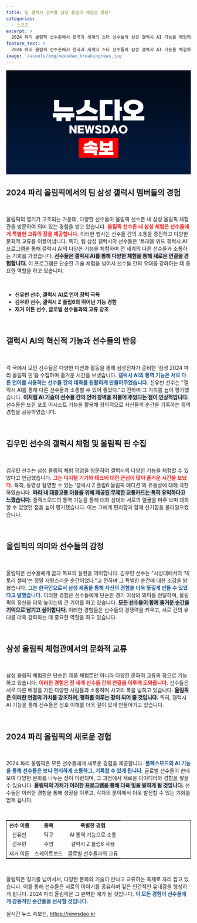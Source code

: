 ```yaml
---
title: 팀 갤럭시 선수들 삼성 올림픽 체험관 방문!
categories:
  - 스포츠
excerpt: >
  2024 파리 올림픽 선수촌에서 한국과 세계의 스타 선수들이 삼성 갤럭시 AI 기능을 체험하며 특별한 추억을 쌓았다. 언어 장벽을 뛰어넘는 소통과 함께 제공된 갤럭시 Z 플립6 올림픽 에디션은 선수들에게 흥미로운 경험을 선사했다.
feature_text: >
  2024 파리 올림픽 선수촌에서 한국과 세계의 스타 선수들이 삼성 갤럭시 AI 기능을 체험하며 특별한 추억을 쌓았다. 언어 장벽을 뛰어넘는 소통과 함께 제공된 갤럭시 Z 플립6 올림픽 에디션은 선수들에게 흥미로운 경험을 선사했다.
image: '/assets/img/newsdao_breakingnews.jpg'
---
```


<p><img src="/assets/img/newsdao_breakingnews.jpg" alt="koreaapp 속보" /></p>

<h2 data-ke-size="size26">2024 파리 올림픽에서의 팀 삼성 갤럭시 멤버들의 경험</h2>

<p data-ke-size="size16">&nbsp;</p> 

<p>올림픽의 열기가 고조되는 가운데, 다양한 선수들이 올림픽 선수촌 내 삼성 올림픽 체험관을 방문하여 의미 있는 경험을 쌓고 있습니다. <b><span style="color: #ee2323;">올림픽 선수촌 내 삼성 체험은 선수들에게 특별한 교류의 장을 제공합니다.</span></b> 이러한 행사는 선수들 간의 소통을 증진하고 다양한 문화적 교류를 이끌어냅니다. 특히, 팀 삼성 갤럭시의 선수들은 '트래블 위드 갤럭시 AI' 프로그램을 통해 갤럭시 AI의 다양한 기능을 체험하며 전 세계의 다른 선수들과 소통하는 기회를 가졌습니다. <b><span style="background-color: #21538527;">선수들은 갤럭시 AI를 통해 다양한 체험을 통해 새로운 연결을 경험합니다.</span></b> 이 프로그램은 단순한 기술 체험을 넘어서 선수들 간의 유대를 강화하는 데 중요한 역할을 하고 있습니다.</p>

<p data-ke-size="size16">&nbsp;</p>

<ul>
<li><b>신유빈 선수, 갤럭시 AI로 언어 장벽 극복</b></li>
<li><b>김우민 선수, 갤럭시 Z 플립6의 뛰어난 기능 경험</b></li>
<li><b>재거 이튼 선수, 글로벌 선수들과의 교류 강조</b></li>
</ul>

<p data-ke-size="size16">&nbsp;</p> 

<h2 data-ke-size="size26">갤럭시 AI의 혁신적 기능과 선수들의 반응</h2>

<p data-ke-size="size16">&nbsp;</p>

<p>각 국에서 모인 선수들은 다양한 미션과 활동을 통해 삼성전자가 준비한 ‘삼성 2024 파리 올림픽 핀’을 수집하며 즐거운 시간을 보냈습니다. <b><span style="color: #1a5490;">갤럭시 AI의 통역 기능은 서로 다른 언어를 사용하는 선수들 간의 대화를 원활하게 만들어주었습니다.</span></b> 신유빈 선수는 "갤럭시 AI를 통해 다른 선수들과 소통할 수 있어 좋았다."고 전하며 그 가치를 높이 평가했습니다. <b><span style="background-color: #21538527;">이처럼 AI 기술이 선수들 간의 언어 장벽을 허물어 주었다는 점이 인상적입니다.</span></b> 선수들은 또한 포토 어시스트 기능을 활용해 창의적으로 자신들의 순간을 기록하는 등의 경험을 공유하였습니다.</p>

<p data-ke-size="size16">&nbsp;</p>

<h2 data-ke-size="size26">김우민 선수의 갤럭시 체험 및 올림픽 핀 수집</h2>

<p data-ke-size="size16">&nbsp;</p>

<p>김우민 선수는 삼성 올림픽 체험 팝업을 방문하여 갤럭시의 다양한 기능을 체험할 수 있었다고 언급했습니다. <b><span style="color: #ee2323;">그는 디지털 기기와 테크에 대한 관심이 많아 즐거운 시간을 보냈다.</span></b> 특히, 동영상 촬영할 수 있는 '갤럭시 Z 플립6 올림픽 에디션'의 유용성에 대해 극찬하였습니다. <b><span style="background-color: #21538527;">파리 내 대중교통 이용을 위해 제공된 무제한 교통카드는 특히 유익하다고 느꼈습니다.</span></b> 플렉스모드의 통역 기능을 통해 대화 상대와 서로의 얼굴을 마주 보며 대화할 수 있었던 점을 높이 평가했습니다. 이는 그에게 편리함과 함께 신기함을 불러일으켰습니다.</p>

<p data-ke-size="size16">&nbsp;</p>

<h2 data-ke-size="size26">올림픽의 의미와 선수들의 감정</h2>

<p data-ke-size="size16">&nbsp;</p>

<p>올림픽은 선수들에게 꿈과 목표의 실현을 의미합니다. 김우민 선수는 "시상대에서의 '빅토리 셀피'는 정말 자랑스러운 순간이었다."고 전하며 그 특별한 순간에 대한 소감을 밝혔습니다. <b><span style="color: #1a5490;">그는 한국인으로서 삼성 제품을 통해 자신의 경험을 더욱 뜻깊게 만들 수 있었다고 말했습니다.</span></b> 이러한 경험은 선수들에게 단순한 경기 이상의 의미를 전달하며, 올림픽의 정신을 더욱 높이는데 큰 기여를 하고 있습니다. <b><span style="background-color: #21538527;">모든 선수들이 함께 즐거운 순간을 기억으로 남기고 싶어합니다.</span></b> 이러한 경험들은 선수들의 경쟁력을 키우고, 서로 간의 유대를 더욱 강화하는 데 중요한 역할을 하고 있습니다.</p>

<p data-ke-size="size16">&nbsp;</p> 

<h2 data-ke-size="size26">삼성 올림픽 체험관에서의 문화적 교류</h2>

<p data-ke-size="size16">&nbsp;</p>

<p>삼성 올림픽 체험관은 단순한 제품 체험뿐만 아니라 다양한 문화적 교류의 장으로 기능하고 있습니다. <b><span style="color: #ee2323;">이러한 경험은 전 세계 선수들 간의 연결을 이루게 도와줍니다.</span></b> 선수들은 서로 다른 배경을 가진 다양한 사람들과 소통하며 사고의 폭을 넓히고 있습니다. <b><span style="background-color: #21538527;">올림픽은 이러한 연결의 가치를 강조하며, 평화를 이루는 장이 되어 줄 것입니다.</span></b> 특히, 갤럭시 AI 기능을 통해 선수들은 상호 이해를 더욱 깊이 있게 만들어가고 있습니다.</p>

<p data-ke-size="size16">&nbsp;</p> 

<h2 data-ke-size="size26">2024 파리 올림픽의 새로운 경험</h2>

<p data-ke-size="size16">&nbsp;</p>

<p>2024 파리 올림픽은 모든 선수들에게 새로운 경험을 제공합니다. <b><span style="color: #1a5490;">플렉스모드와 AI 기능을 통해 선수들은 보다 편리하게 소통하고, 기록할 수 있게 됩니다.</span></b> 글로벌 선수들이 한데 모여 다양한 문화를 나누는 장이 마련되며, 그 과정에서 새로운 아이디어와 경험을 쌓을 수 있습니다. <b><span style="background-color: #21538527;">올림픽의 가치가 이러한 프로그램을 통해 더욱 빛을 발하게 될 것입니다.</span></b> 선수들은 이러한 경험을 통해 성장을 이루고, 각자의 분야에서 더욱 발전할 수 있는 기회를 얻게 됩니다.</p>

<p data-ke-size="size16">&nbsp;</p>

<table style="width:100%; border: solid 1px black;">
<tr>
<td style="text-align: center; height: 17px;"><b>선수 이름</b></td>
<td style="text-align: center; height: 17px;"><b>종목</b></td>
<td style="text-align: center; height: 17px;"><b>특별한 경험</b></td>
</tr>
<tr>
<td style="text-align: center; height: 17px;">신유빈</td>
<td style="text-align: center; height: 17px;">탁구</td>
<td style="text-align: center; height: 17px;">AI 통역 기능으로 소통</td>
</tr>
<tr>
<td style="text-align: center; height: 17px;">김우민</td>
<td style="text-align: center; height: 17px;">수영</td>
<td style="text-align: center; height: 17px;">갤럭시 Z 플립6 사용</td>
</tr>
<tr>
<td style="text-align: center; height: 17px;">재거 이튼</td>
<td style="text-align: center; height: 17px;">스케이트보드</td>
<td style="text-align: center; height: 17px;">글로벌 선수들과의 교류</td>
</tr>
</table>

<p data-ke-size="size16">&nbsp;</p>

<p>올림픽은 경기를 넘어서서, 다양한 문화와 기술이 만나고 교류하는 축제로 자리 잡고 있습니다. 이를 통해 선수들은 서로의 이야기를 공유하며 깊은 인간적인 유대감을 형성하게 됩니다. 2024 파리 올림픽은 그 완벽한 예가 될 것입니다. <b><span style="color: #1a5490;">이 모든 경험이 선수들에게 감동적인 순간들을 선사할 것입니다.</span></b></p>
실시간 뉴스 속보는, <a href="https://newsdao.kr" rel="dofollow">https://newsdao.kr</a>


